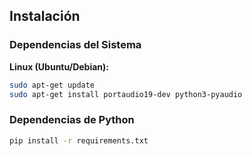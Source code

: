 ## Instalación

### Dependencias del Sistema

**Linux (Ubuntu/Debian):**
```bash
sudo apt-get update
sudo apt-get install portaudio19-dev python3-pyaudio
```
### Dependencias de Python
```bash
pip install -r requirements.txt
```